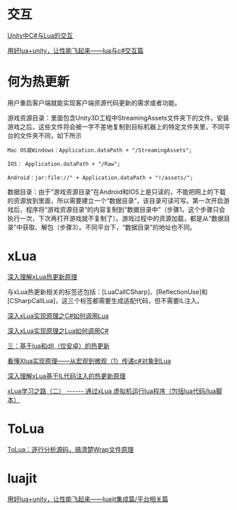 
# 交互

[Unity中C#与Lua的交互](https://zhuanlan.zhihu.com/p/395361399)

[用好lua+unity，让性能飞起来——lua与c#交互篇](https://www.cnblogs.com/zwywilliam/p/5999924.html)

# 何为热更新

用户重启客户端就能实现客户端资源代码更新的需求或者功能。

游戏资源目录：里面包含Unity3D工程中StreamingAssets文件夹下的文件。安装游戏之后，这些文件将会被一字不差地复制到目标机器上的特定文件夹里，不同平台的文件夹不同，如下所示

    Mac OS或Windows：Application.dataPath + "/StreamingAssets";

    IOS： Application.dataPath + "/Raw";

    Android：jar:file://" + Application.dataPath + "!/assets/";

数据目录：由于“游戏资源目录”在Android和IOS上是只读的，不能把网上的下载的资源放到里面，所以需要建立一个“数据目录”，该目录可读可写。第一次开启游戏后，程序将“游戏资源目录”的内容复制到“数据目录中”（步骤1，这个步骤只会执行一次，下次再打开游戏就不复制了）。游戏过程中的资源加载，都是从“数据目录”中获取、解包（步骤3）。不同平台下，“数据目录”的地址也不同。

# xLua

[深入理解xLua热更新原理](https://www.cnblogs.com/gangtie/p/13665727.html)

与xLua热更新相关的标签还包括：[LuaCallCSharp]、[ReflectionUse]和[CSharpCallLua]，这三个标签都需要生成适配代码，但不需要IL注入。

[深入xLua实现原理之C#如何调用Lua](https://www.cnblogs.com/iwiniwin/p/15323970.html)

[深入xLua实现原理之Lua如何调用C#](https://www.cnblogs.com/iwiniwin/p/15307368.html)

[三：基于lua和dll（仅安卓）的热更新](https://zhuanlan.zhihu.com/p/38084743)

[看懂Xlua实现原理——从宏观到微观（1）传递c#对象到Lua](https://blog.csdn.net/zhongjiezhesyt/article/details/106585594)

[深入理解xLua基于IL代码注入的热更新原理](https://www.1024sou.com/article/364376.html)

[xLua学习之路（二） ------ 通过xLua 虚拟机运行lua程序（包括lua代码/lua脚本）](https://blog.csdn.net/dengshunhao/article/details/80534760)

# ToLua

[ToLua：逐行分析源码，搞清楚Wrap文件原理](https://blog.csdn.net/qq_28820675/article/details/106864636)

# luajit

[用好lua+unity，让性能飞起来——luajit集成篇/平台相关篇](https://www.cnblogs.com/zwywilliam/p/5999980.html)

